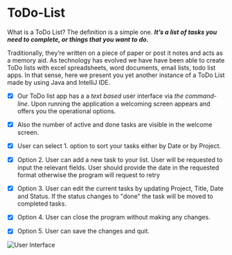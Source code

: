 # ToDo-List

What is a ToDo List? The definition is a simple one. **_It’s a list of tasks you need to complete, or things that you want to do._**

Traditionally, they’re written on a piece of paper or post it notes and acts as a memory aid. As technology has evolved we have have been able to create ToDo lists with excel spreadsheets, word documents, email lists, todo list apps. In that sense, here we present you yet another instance of a ToDo List made by using Java and IntelliJ IDE.

- [x] Our ToDo list app has a a _text based_ user interface via _the command-line._ Upon running the application a welcoming screen appears and offers you the operational options.

- [x] Also the number of active and done tasks are visible in the welcome screen.

- [x] User can select 1. option to sort your tasks either by Date or by Project.

- [x] Option 2. User can add a new task to your list. User will be requested to input the relevant fields. User should provide the date in the requested format otherwise the program will request to retry

- [x] Option 3. User can edit the current tasks by updating Project, Title, Date and Status. If the status changes to "done" the task will be moved to completed tasks.

- [x] Option 4. User can close the program without making any changes.

- [x] Option 5. User can save the changes and quit.


![User Interface](https://drive.google.com/file/d/1Ba60ToTDW-zBZp_2-MA-gtdvdCpJ8WG7/preview)

